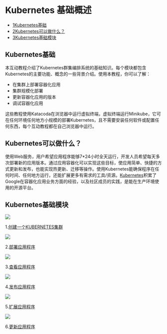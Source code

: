 # Kubernetes 基础概述

* [1Kubernetes基础](http://docs.kubernetes.org.cn/92.html#Kubernetes)
* [2Kubernetes可以做什么？](http://docs.kubernetes.org.cn/92.html#Kubernetes-2)
* [3Kubernetes基础模块](http://docs.kubernetes.org.cn/92.html#Kubernetes-3)

## Kubernetes基础

本互动教程介绍了Kubernetes群集编排系统的基础知识。每个模块都包含Kubernetes的主要功能、概念的一些背景介绍。使用本教程，你可以了解：

* 在集群上部署容器化应用
* 集群规模化部署
* 更新容器化应用的版本
* 调试容器化应用

这些教程使用Katacoda在浏览器中运行虚拟终端，虚拟终端运行Minikube，它可在任何环境任何地方小规模的部署Kubernetes，且不需要安装任何软件或配置任何东西，每个互动教程都在自己浏览器中运行。

## Kubernetes可以做什么？

使用Web服务，用户希望应用程序能够7\*24小时全天运行，开发人员希望每天多次部署新的应用版本。通过应用容器化可以实现这些目标，使应用简单、快捷的方式更新和发布，也能实现热更新、迁移等操作。使用Kubernetes能确保程序在任何时间、任何地方运行，还能扩展更多有需求的工具/资源。[Kubernetes](http://docs.kubernetes.org.cn/232.html)积累了Google在容器化应用业务方面的经验，以及社区成员的实践，是能在生产环境使用的开源平台。

## Kubernetes基础模块

[![](https://kubernetes.io/docs/tutorials/kubernetes-basics/public/images/module_01.svg?v=1469803628347)](https://kubernetes.io/docs/tutorials/kubernetes-basics/cluster-intro/)

1.[创建一个KUBERNETES集群](http://docs.kubernetes.org.cn/109.html)

[![](https://kubernetes.io/docs/tutorials/kubernetes-basics/public/images/module_02.svg?v=1469803628347)](https://kubernetes.io/docs/tutorials/kubernetes-basics/deploy-intro/)

2.[部署应用程序](http://docs.kubernetes.org.cn/113.html)

[![](https://kubernetes.io/docs/tutorials/kubernetes-basics/public/images/module_03.svg?v=1469803628347)](https://kubernetes.io/docs/tutorials/kubernetes-basics/explore-intro/)

3.[查看应用程序](http://docs.kubernetes.org.cn/115.html)

[![](https://kubernetes.io/docs/tutorials/kubernetes-basics/public/images/module_04.svg?v=1469803628347)](https://kubernetes.io/docs/tutorials/kubernetes-basics/expose-intro/)

4.[发布应用程序](http://docs.kubernetes.org.cn/117.html)

[![](https://kubernetes.io/docs/tutorials/kubernetes-basics/public/images/module_05.svg?v=1469803628347)](https://kubernetes.io/docs/tutorials/kubernetes-basics/scale-intro/)

5.[扩展应用程序](http://docs.kubernetes.org.cn/122.html)

[![](https://kubernetes.io/docs/tutorials/kubernetes-basics/public/images/module_06.svg?v=1469803628347)](https://kubernetes.io/docs/tutorials/kubernetes-basics/update-intro/)

6.[更新应用程序](http://docs.kubernetes.org.cn/124.html)




